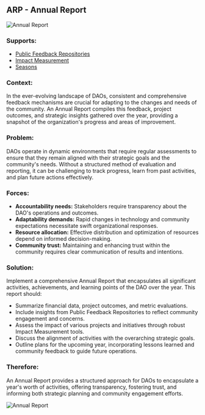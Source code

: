 ## ARP - Annual Report

![Annual Report](./output/illustrations/annual_reports.png)

### Supports:

* [Public Feedback Repositories](./public_feedback_repositories.html)
* [Impact Measurement](./impact_measurement.html)
* [Seasons](./seasons.html)

### Context:

In the ever-evolving landscape of DAOs, consistent and comprehensive feedback mechanisms are crucial for adapting to the changes and needs of the community. An Annual Report compiles this feedback, project outcomes, and strategic insights gathered over the year, providing a snapshot of the organization's progress and areas of improvement.

### Problem:

DAOs operate in dynamic environments that require regular assessments to ensure that they remain aligned with their strategic goals and the community's needs. Without a structured method of evaluation and reporting, it can be challenging to track progress, learn from past activities, and plan future actions effectively.

### Forces:

- **Accountability needs:** Stakeholders require transparency about the DAO's operations and outcomes.
- **Adaptability demands:** Rapid changes in technology and community expectations necessitate swift organizational responses.
- **Resource allocation:** Effective distribution and optimization of resources depend on informed decision-making.
- **Community trust:** Maintaining and enhancing trust within the community requires clear communication of results and intentions.

### Solution:

Implement a comprehensive Annual Report that encapsulates all significant activities, achievements, and learning points of the DAO over the year. This report should:
- Summarize financial data, project outcomes, and metric evaluations.
- Include insights from Public Feedback Repositories to reflect community engagement and concerns.
- Assess the impact of various projects and initiatives through robust Impact Measurement tools.
- Discuss the alignment of activities with the overarching strategic goals.
- Outline plans for the upcoming year, incorporating lessons learned and community feedback to guide future operations.

### Therefore:

An Annual Report provides a structured approach for DAOs to encapsulate a year's worth of activities, offering transparency, fostering trust, and informing both strategic planning and community engagement efforts.

![Annual Report](./output/annual_reports_specific_graph.png)
